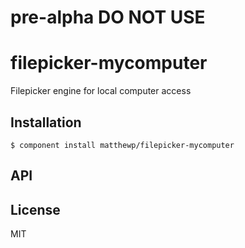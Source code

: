 # pre-alpha DO NOT USE

# filepicker-mycomputer

  Filepicker engine for local computer access

## Installation

    $ component install matthewp/filepicker-mycomputer

## API

   

## License

  MIT
